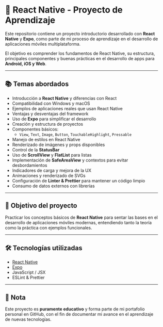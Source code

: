 # 📱 React Native - Proyecto de Aprendizaje

Este repositorio contiene un proyecto introductorio desarrollado con **React Native** y **Expo**, como parte de mi proceso de aprendizaje en el desarrollo de aplicaciones móviles multiplataforma.

El objetivo es comprender los fundamentos de React Native, su estructura, principales componentes y buenas prácticas en el desarrollo de apps para **Android, iOS y Web**.

---

## 📚 Temas abordados

- Introducción a **React Native** y diferencias con React
- Compatibilidad con Windows y macOS
- Ejemplos de aplicaciones reales que usan React Native
- Ventajas y desventajas del framework
- Uso de **Expo** para simplificar el desarrollo
- Creación y estructura de proyectos
- Componentes básicos:
  - `View`, `Text`, `Image`, `Button`, `TouchableHighlight`, `Pressable`
- Manejo de estilos en React Native
- Renderizado de imágenes y props disponibles
- Control de la **StatusBar**
- Uso de **ScrollView** y **FlatList** para listas
- Implementación de **SafeAreaView** y contextos para evitar desbordamientos
- Indicadores de carga y mejora de la UX
- Animaciones y renderizado de SVGs
- Configuración de **Linter & Prettier** para mantener un código limpio
- Consumo de datos externos con librerías

---

## 🚀 Objetivo del proyecto

Practicar los conceptos básicos de **React Native** para sentar las bases en el desarrollo de aplicaciones móviles modernas, entendiendo tanto la teoría como la práctica con ejemplos funcionales.

---

## 🛠️ Tecnologías utilizadas

- [React Native](https://reactnative.dev/)
- [Expo](https://expo.dev/)
- JavaScript / JSX
- ESLint & Prettier

---

## 📌 Nota

Este proyecto es **puramente educativo** y forma parte de mi portafolio personal en GitHub, con el fin de documentar mi avance en el aprendizaje de nuevas tecnologías.
